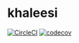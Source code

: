 # khaleesi

[![CircleCI](https://circleci.com/gh/Valodim/khaleesi.svg?style=svg)](https://circleci.com/gh/Valodim/khaleesi)
[![codecov](https://codecov.io/gh/Valodim/khaleesi/branch/master/graph/badge.svg)](https://codecov.io/gh/Valodim/khaleesi)

